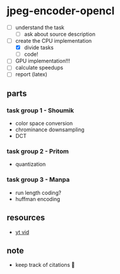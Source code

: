 # jpeg-encoder-opencl

* [ ] understand the task
  * [ ] ask about source description
* [ ] create the CPU implementation
  * [x] divide tasks
  * [ ] code!
* [ ] GPU implementation!!!
* [ ] calculate speedups
* [ ] report (latex)

## parts
### task group 1 - Shoumik
* color space conversion
* chrominance downsampling
* DCT

### task group 2 - Pritom
* quantization

### task group 3 - Manpa
* run length coding?
* huffman encoding

## resources
* [yt vid](https://www.youtube.com/watch?v=Kv1Hiv3ox8I)

## note
* keep track of citations 📰
